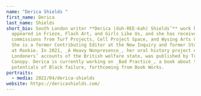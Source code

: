 ```yaml
---
name: "Derica Shields "
first_name: Derica
last_name: Shields
short_bio: South London writer **Derica (duh-REE-kah) Shields’** work has
  appeared in Frieze, Flash Art, and Girls Like Us, and she has received
  commissions from Turf Projects, Cell Project Space, and Wysing Arts Centre.
  She is a former Contributing Editor at the New Inquiry and former Story Editor
  at Rookie. In 2021, _A Heavy Nonpresence_, her oral history project on Black
  Londoners’ accounts of the British welfare state, was published by Triple
  Canopy. Derica is currently working on _Bad Practice_, a book about the
  potentials of Black failure, forthcoming from Book Works.
portraits:
  - media: 2022/04/derica-shields
website: https://dericashields.com/
---
```

